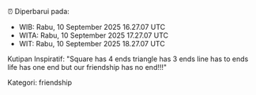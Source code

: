 ⏰ Diperbarui pada:
- WIB: Rabu, 10 September 2025 16.27.07 UTC
- WITA: Rabu, 10 September 2025 17.27.07 UTC
- WIT: Rabu, 10 September 2025 18.27.07 UTC

Kutipan Inspiratif:
"Square has 4 ends triangle has 3 ends line has to ends life has one end but our friendship has no end!!!"


Kategori: friendship

